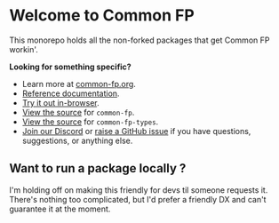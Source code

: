# Welcome to Common FP

This monorepo holds all the non-forked packages that get Common FP workin'.

**Looking for something specific?**

- Learn more at [common-fp.org](https://common-fp.org).
- [Reference documentation](https://common-fp.org/docs).
- [Try it out in-browser](https://common-fp.org/try-it).
- [View the source](pkg/common-fp) for `common-fp`.
- [View the source](pkg/common-fp-types) for `common-fp-types`.
- [Join our Discord](https://discord.gg/N8e7mtfwNM) or [raise a GitHub issue](https://github.com/common-fp/common-fp/issues/new) if you have questions, suggestions, or anything else.

## Want to run a package locally ?

I'm holding off on making this friendly for devs til someone requests it.
There's nothing too complicated, but I'd prefer a friendly DX and can't
guarantee it at the moment.
